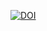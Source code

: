 <a href="https://doi.org/10.5281/zenodo.14760258"><img src="https://zenodo.org/badge/819916134.svg" alt="DOI"></a>
